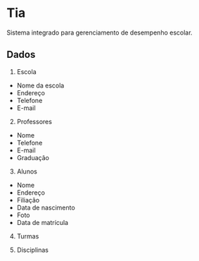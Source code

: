 # Tia 

Sistema integrado para gerenciamento de desempenho escolar.

## Dados
1. Escola
* Nome da escola
* Endereço
* Telefone
* E-mail

2. Professores
* Nome
* Telefone
* E-mail
* Graduação

3. Alunos
* Nome
* Endereço
* Filiação
* Data de nascimento
* Foto
* Data de matrícula

4. Turmas

5. Disciplinas

